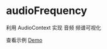# audioFrequency
利用 AudioContext 实现 音频 频谱可视化

查看示例  [Demo](https://www.huangfuchunfeng.com/audio-frequency/index.html)

